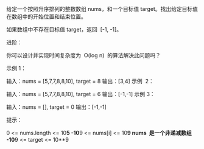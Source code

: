 给定一个按照升序排列的整数数组 nums，和一个目标值 target。找出给定目标值在数组中的开始位置和结束位置。

如果数组中不存在目标值 target，返回  [-1, -1]。

进阶：

你可以设计并实现时间复杂度为  O(log n)  的算法解决此问题吗？



示例 1：

输入：nums = [5,7,7,8,8,10], target = 8
输出：[3,4]
示例  2：

输入：nums = [5,7,7,8,8,10], target = 6
输出：[-1,-1]
示例 3：

输入：nums = [], target = 0
输出：[-1,-1]



提示：

0 <= nums.length <= 10**5
-10**9 <= nums[i] <= 10**9
nums  是一个非递减数组
-10**9 <= target <= 10\*\*9
